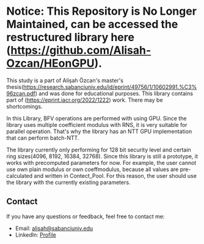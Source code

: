 # Notice: This Repository is No Longer Maintained, can be accessed the restructured library here (https://github.com/Alisah-Ozcan/HEonGPU).


This study is a part of Alişah Özcan's master's thesis(https://research.sabanciuniv.edu/id/eprint/49756/1/10602991.%C3%96zcan.pdf) and was done for educational purposes.
This library contains part of (https://eprint.iacr.org/2022/1222) work.
There may be shortcomings.

In this Library, BFV operations are performed with using GPU. Since the library uses multiple coefficient modulus with RNS,
it is very suitable for parallel operation. That's why the library has an NTT GPU implementation that can perform batch-NTT.

The library currently only performing for 128 bit security level and certain ring sizes(4096, 8192, 16384, 32768).
Since this library is still a prototype, it works with precomputed parameters for now. For example,
the user cannot use own plain modulus or own coeffmodulus, because all values are pre-calculated and written in Contect_Pool.
For this reason, the user should use the library with the currently existing parameters.

## Contact
If you have any questions or feedback, feel free to contact me: 
- Email: alisah@sabanciuniv.edu
- LinkedIn: [Profile](https://www.linkedin.com/in/ali%C5%9Fah-%C3%B6zcan-472382305/)